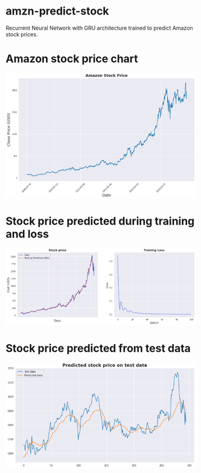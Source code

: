 # amzn-predict-stock
Recurrent Neural Network with GRU architecture trained to predict Amazon stock prices.

# Amazon stock price chart
![AMZN](./images/amzn_stock_price.png)

# Stock price predicted during training and loss
![training](./images/training.png)

# Stock price predicted from test data
![test](./images/predicted_stock.png)
